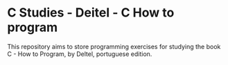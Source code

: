 # C Studies - Deitel - C How to program

This repository aims to store programming exercises for studying the book C - How to Program, by Deltel, portuguese edition.
